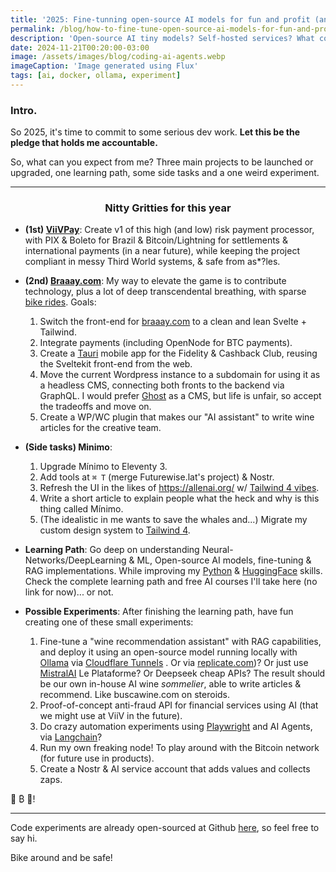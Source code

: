 ```yaml
---
title: '2025: Fine-tunning open-source AI models for fun and profit (and more)'
permalink: /blog/how-to-fine-tune-open-source-ai-models-for-fun-and-profit/
description: 'Open-source AI tiny models? Self-hosted services? What could go wrong? 😈 A pledge for my 2025 dev experiments.'
date: 2024-11-21T00:20:00-03:00
image: /assets/images/blog/coding-ai-agents.webp
imageCaption: 'Image generated using Flux'
tags: [ai, docker, ollama, experiment]
---
```


### Intro.

So 2025, it's time to commit to some serious dev work.
**Let this be the pledge that holds me accountable.**

So, what can you expect from me?
Three main projects to be launched or upgraded, one learning path, some side tasks and a one weird experiment.

</div>

<div class="wrapper wrapper-wide">
    <hr >

<center><h3>Nitty Gritties for this year</h3></center>

- **(1st) [ViiVPay](https://viivpay.com)**: Create v1 of this high (and low) risk payment processor, with PIX & Boleto for Brazil & Bitcoin/Lightning for settlements & international payments (in a near future), while keeping the project compliant in messy Third World systems, & safe from as\*?les.
- **(2nd) [Braaay.com](https://braaay.com)**: My way to elevate the game is to contribute technology, plus a lot of deep transcendental breathing, with sparse [bike rides](/biking/). Goals:

    1. Switch the front-end for [braaay.com](https://braaay.com) to a clean and lean Svelte + Tailwind.
    2. Integrate payments (including OpenNode for BTC payments).
    3. Create a [Tauri](https://tauri.app/) mobile app for the Fidelity & Cashback Club, reusing the Sveltekit front-end from the web.
    4. Move the current Wordpress instance to a subdomain for using it as a headless CMS, connecting both fronts to the backend via GraphQL.
       I would prefer [Ghost](https://ghost.org/) as a CMS, but life is unfair, so accept the tradeoffs and move on.
    5. Create a WP/WC plugin that makes our "AI assistant" to write wine articles for the creative team.

- **(Side tasks) Minimo**:

    1. Upgrade Mínimo to Eleventy 3.
    2. Add tools at `⌘ T` (merge Futurewise.lat's project) & Nostr.
    3. Refresh the UI in the likes of https://allenai.org/ w/ [Tailwind 4 vibes](https://tailwindcss.com/blog/tailwindcss-v4).
    4. Write a short article to explain people what the heck and why is this thing called Mínimo.
    5. (The idealistic in me wants to save the whales and...) Migrate my custom design system to [Tailwind 4](https://tailwindcss.com/blog/tailwindcss-v4).

- **Learning Path**: Go deep on understanding Neural-Networks/DeepLearning & ML, Open-source AI models, fine-tuning & RAG implementations. While improving my [Python](https://automatetheboringstuff.com/) & [HuggingFace](https://huggingface.co/minimo-io) skills. Check the complete learning path and free AI courses I'll take here (no link for now)... or not.

- **Possible Experiments**: After finishing the learning path, have fun creating one of these small experiments:
    1. Fine-tune a "wine recommendation assistant" with RAG capabilities, and deploy it using an open-source model running locally with [Ollama](https://ollama.com/) via [Cloudflare Tunnels](https://developers.cloudflare.com/cloudflare-one/connections/connect-networks/) . Or via [replicate.com](https://replicate.com))? Or just use [MistralAI](https://mistral.ai/) Le Plataforme? Or Deepseek cheap APIs?
       The result should be our own in-house AI wine _sommelier_, able to write articles & recommend. Like buscawine.com on steroids.
    2. Proof-of-concept anti-fraud API for financial services using AI (that we might use at ViiV in the future).
    3. Do crazy automation experiments using [Playwright](https://playwright.dev/) and AI Agents, via [Langchain](https://www.langchain.com/)?
    4. Run my own freaking node! To play around with the Bitcoin network (for future use in products).
    5. Create a Nostr & AI service account that adds values and collects zaps.

🤖 ₿ 🚀!

</div>
<div class="wrapper">

---

Code experiments are already open-sourced at Github [here](https://github.com/minimo-io), so feel free to say hi.

Bike around and be safe!

